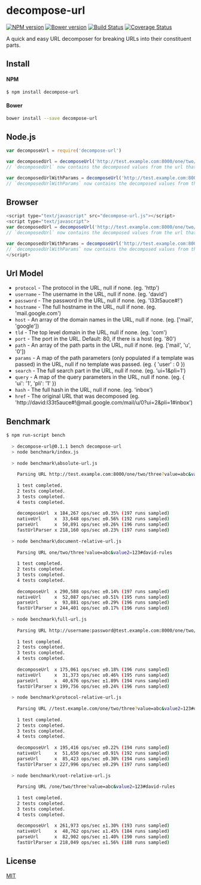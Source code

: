 # decompose-url

[![NPM version](https://badge.fury.io/js/decompose-url.svg)](http://badge.fury.io/js/decompose-url)
[![Bower version](https://badge.fury.io/bo/decompose-url.svg)](http://badge.fury.io/bo/decompose-url)
[![Build Status](https://travis-ci.org/DavidTPate/decompose-url.svg?branch=master)](https://travis-ci.org/DavidTPate/decompose-url)
[![Coverage Status](https://img.shields.io/coveralls/DavidTPate/decompose-url.svg?branch=master)](https://coveralls.io/r/DavidTPate/decompose-url)

A quick and easy URL decomposer for breaking URLs into their constituent parts.

## Install

#### NPM
```bash
$ npm install decompose-url
```

#### Bower
```bash
bower install --save decompose-url
```

## Node.js
```js
var decomposeUrl = require('decompose-url')

var decomposedUrl = decomposeUrl('http://test.example.com:8000/one/two/three?value=abc&value2=123#david-rules');
// `decomposedUrl` now contains the decomposed values from the url that was passed. See [Url](#url-model) for the structure.

var decomposedUrlWithParams = decomposeUrl('http://test.example.com:8000/one/two/three?value=abc&value2=123#david-rules', '/:value1/:value2/:value3');
// `decomposedUrlWithParams` now contains the decomposed values from the url that was passed and now decomposedUrlWithParams.params is populated with a map of the path parameters that were passed and their values. See [Url](#url-model) for the structure.
```

## Browser
```js
<script type="text/javascript" src="decompose-url.js"></script>
<script type="text/javascript">
var decomposedUrl = decomposeUrl('http://test.example.com:8000/one/two/three?value=abc&value2=123#david-rules');
// `decomposedUrl` now contains the decomposed values from the url that was passed. See [Url](#url-model) for the structure.

var decomposedUrlWithParams = decomposeUrl('http://test.example.com:8000/one/two/three?value=abc&value2=123#david-rules', '/:value1/:value2/:value3');
// `decomposedUrlWithParams` now contains the decomposed values from the url that was passed and now decomposedUrlWithParams.params is populated with a map of the path parameters that were passed and their values. See [Url](#url-model) for the structure.
</script>
```

## Url Model
* `protocol` - The protocol in the URL, null if none. (eg. 'http')
* `username` - The username in the URL, null if none. (eg. 'david')
* `password` - The password in the URL, null if none. (eg. 'l33t5auce#!')
* `hostname` - The full hostname in the URL, null if none. (eg. 'mail.google.com')
* `host` - An array of the domain names in the URL, null if none. (eg. ['mail', 'google'])
* `tld` - The top level domain in the URL, null if none. (eg. 'com')
* `port` - The port in the URL. Default: 80, if there is a host (eg. '80')
* `path` - An array of the path parts in the URL, null if none. (eg. ['mail', 'u', '0'])
* `params` - A map of the path parameters (only populated if a template was passed) in the URL, null if no template was passed. (eg. { 'user' : 0 })
* `search` - The full search part in the URL, null if none. (eg. 'ui=1&pli=1')
* `query` - A map of the query parameters in the URL, null if none. (eg. { 'ui': '1', 'pli': '1' })
* `hash` - The full hash in the URL, null if none. (eg. 'inbox')
* `href` - The original URL that was decomposed (eg. 'http://david:l33t5auce#!@mail.google.com/mail/u/0?ui=2&pli=1#inbox')

## Benchmark
```bash
$ npm run-script bench
  
  > decompose-url@0.1.1 bench decompose-url
  > node benchmark/index.js
  
  > node benchmark\absolute-url.js
  
    Parsing URL http://test.example.com:8000/one/two/three?value=abc&value2=123#david-rules
  
    1 test completed.
    2 tests completed.
    3 tests completed.
    4 tests completed.
  
    decomposeUrl  x 184,267 ops/sec ±0.35% (197 runs sampled)
    nativeUrl     x  33,648 ops/sec ±0.56% (192 runs sampled)
    parseUrl      x  50,891 ops/sec ±0.26% (196 runs sampled)
    fastUrlParser x 218,160 ops/sec ±0.23% (197 runs sampled)
  
  > node benchmark\document-relative-url.js
  
    Parsing URL one/two/three?value=abc&value2=123#david-rules
  
    1 test completed.
    2 tests completed.
    3 tests completed.
    4 tests completed.
  
    decomposeUrl  x 290,588 ops/sec ±0.14% (197 runs sampled)
    nativeUrl     x  52,087 ops/sec ±0.51% (195 runs sampled)
    parseUrl      x  93,881 ops/sec ±0.29% (196 runs sampled)
    fastUrlParser x 244,401 ops/sec ±0.17% (196 runs sampled)
  
  > node benchmark\full-url.js
  
    Parsing URL http://username:password@test.example.com:8000/one/two/three?value=abc&value2=123#david-rules
  
    1 test completed.
    2 tests completed.
    3 tests completed.
    4 tests completed.
  
    decomposeUrl  x 175,061 ops/sec ±0.18% (196 runs sampled)
    nativeUrl     x  31,373 ops/sec ±0.46% (195 runs sampled)
    parseUrl      x  40,676 ops/sec ±1.89% (194 runs sampled)
    fastUrlParser x 199,756 ops/sec ±0.24% (196 runs sampled)
  
  > node benchmark\protocol-relative-url.js
  
    Parsing URL //test.example.com/one/two/three?value=abc&value2=123#david-rules
  
    1 test completed.
    2 tests completed.
    3 tests completed.
    4 tests completed.
  
    decomposeUrl  x 195,416 ops/sec ±0.22% (194 runs sampled)
    nativeUrl     x  51,650 ops/sec ±0.91% (192 runs sampled)
    parseUrl      x  85,423 ops/sec ±0.30% (194 runs sampled)
    fastUrlParser x 227,996 ops/sec ±0.29% (197 runs sampled)
  
  > node benchmark\root-relative-url.js
  
    Parsing URL /one/two/three?value=abc&value2=123#david-rules
  
    1 test completed.
    2 tests completed.
    3 tests completed.
    4 tests completed.
  
    decomposeUrl  x 261,973 ops/sec ±1.30% (193 runs sampled)
    nativeUrl     x  48,762 ops/sec ±1.45% (184 runs sampled)
    parseUrl      x  82,902 ops/sec ±1.40% (190 runs sampled)
    fastUrlParser x 218,049 ops/sec ±1.56% (188 runs sampled)
```

## License

  [MIT](LICENSE)
